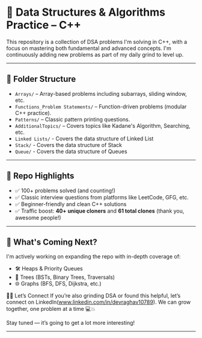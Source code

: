 # 🧠 Data Structures & Algorithms Practice – C++

This repository is a collection of DSA problems I'm solving in C++, with a focus on mastering both fundamental and advanced concepts. I'm continuously adding new problems as part of my daily grind to level up.

---

## 📁 Folder Structure

- `Arrays/` – Array-based problems including subarrays, sliding window, etc.
- `Functions_Problem Statements/` – Function-driven problems (modular C++ practice).
- `Patterns/` – Classic pattern printing questions.
- `AdditionalTopics/` – Covers topics like Kadane's Algorithm, Searching, etc.
- `Linked Lists/` - Covers the data structure of Linked List
- `Stack/` - Covers the data structure of Stack
- `Queue/` - Covers the data structure of Queues

---

## 🚀 Repo Highlights

- ✅ 100+ problems solved (and counting!)
- ✅ Classic interview questions from platforms like LeetCode, GFG, etc.
- ✅ Beginner-friendly and clean C++ solutions
- ✅ Traffic boost: **40+ unique cloners** and **61 total clones** (thank you, awesome people!)

---

## 📌 What's Coming Next?

I'm actively working on expanding the repo with in-depth coverage of:

- 🛠️ Heaps & Priority Queues
- 🌳 Trees (BSTs, Binary Trees, Traversals)
- 🌐 Graphs (BFS, DFS, Dijkstra, etc.)

👨‍💻 Let’s Connect
If you’re also grinding DSA or found this helpful, let’s connect on LinkedIn(www.linkedin.com/in/devraghav10789).
We can grow together, one problem at a time 💻💥

Stay tuned — it’s going to get a lot more interesting!

---
